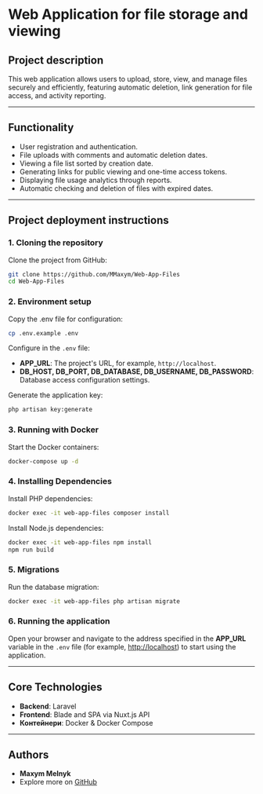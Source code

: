 
# Web Application for file storage and viewing

## Project description
This web application allows users to upload, store, view, and manage files securely and efficiently, featuring automatic deletion, link generation for file access, and activity reporting.

---

## Functionality 
- User registration and authentication.
- File uploads with comments and automatic deletion dates.
- Viewing a file list sorted by creation date.
- Generating links for public viewing and one-time access tokens.
- Displaying file usage analytics through reports.
- Automatic checking and deletion of files with expired dates. 

---

## Project deployment instructions

### 1. Cloning the repository
Clone the project from GitHub:
```bash
git clone https://github.com/MMaxym/Web-App-Files
cd Web-App-Files
```

### 2. Environment setup
Copy the .env file for configuration:
```bash
cp .env.example .env
```
Configure in the `.env` file:
- **APP_URL**: The project's URL, for example, `http://localhost`.
- **DB_HOST, DB_PORT, DB_DATABASE, DB_USERNAME, DB_PASSWORD**: Database access configuration settings.

Generate the application key:
```bash
php artisan key:generate
```

### 3. Running with Docker
Start the Docker containers:
```bash
docker-compose up -d
```

### 4. Installing Dependencies
Install PHP dependencies:
```bash
docker exec -it web-app-files composer install
```
Install Node.js dependencies:
```bash         
docker exec -it web-app-files npm install
npm run build
```

### 5. Migrations
Run the database migration:
```bash
docker exec -it web-app-files php artisan migrate
```

### 6. Running the application
Open your browser and navigate to the address specified in the **APP_URL** variable in the `.env` file (for example, [http://localhost](http://localhost)) to start using the application.

---

## Core Technologies
- **Backend**: Laravel
- **Frontend**: Blade and SPA via Nuxt.js API
- **Контейнери**: Docker & Docker Compose


---

## Authors
- **Maxym Melnyk**
- Explore more on [GitHub](https://github.com/MMaxym)
